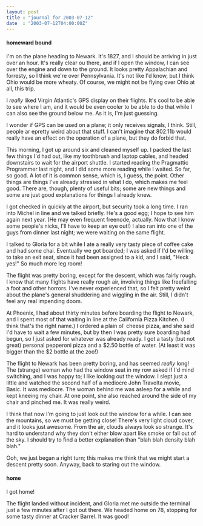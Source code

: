 ```yaml
---
layout: post
title : "journal for 2003-07-12"
date  : "2003-07-12T04:00:00Z"
---
```

<h4>homeward bound</h4>I'm on the plane heading to Newark.  It's 1827, and I should be arriving in just over an hour.  It's really clear ou there, and if I open the window, I can see over the engine and down to the ground.  It looks pretty Appalachian and forresty, so I think we're over Pennsylvania.  It's not like I'd know, but I think Ohio would be more wheaty.  Of course, we might not be flying over Ohio at all, this trip.

I <em>really</em> liked Virgin Atlantic's GPS display on their flights.  It's cool to be able to see where I am, and it would be even cooler to be able to do that while I can also see the ground below me.  As it is, I'm just guessing.

I wonder if GPS can be used on a plane; it only receives signals, I think. Still, people ar epretty weird about that stuff.  I can't imagine that 802.11b would really have an effect on the operation of a plane, but they do forbid that.

This morning, I got up around six and cleaned myself up.  I packed the last few things I'd had out, like my toothbrush and laptop cables, and headed downstairs to wait for the airport shuttle.  I started reading the Pragmattic Programmer last night, and I did some more reading while I waited.  So far, so good.  A lot of it is common sense, which is, I guess, the point.  Other things are things I've already stressed in what I do, which makes me feel good.  There are, though, plenty of useful bits; some are new things and some are just good explanations for things I already knew.

I got checked in quickly at the airport, but security took a long time.  I ran into Michel in line and we talked briefly.  He's a good egg; I hope to see him again next year.  (He may even frequent freenode, actually.  Now that I know some people's nicks, I'll have to keep an eye out!)  I also ran into one of the guys from dinner last night; we were waiting on the same flight.

I talked to Gloria for a bit while I ate a really very tasty piece of coffee cake and had some chai.  Eventually we got boarded; I was asked if I'd be willing to take an exit seat, since it had been assigned to a kid, and I said, "Heck yes!"  So much more leg room!

The flight was pretty boring, except for the descent, which was fairly rough. I know that many flights have really rough air, involving things like freefalling a foot and other horrors.  I've never experienced that, so I felt pretty weird about the plane's general shuddering and wiggling in the air. Still, I didn't feel any real impending doom.

At Phoenix, I had about thirty minutes before boarding the flight to Newark, and I spent most of that waiting in line at the California Pizza Kitchen.  (I think that's the right name.)  I ordered a plain ol' cheese pizza, and she said I'd have to wait a few minutes, but by then I was pretty sure boarding had begun, so I just asked for whatever was already ready.  I got a tasty (but not great) personal pepperoni pizza and a $2.50 bottle of water.  (At least it was bigger than the $2 bottle at the zoo!)

The flight to Newark has been pretty boring, and has seemed <em>really</em> long!  The (strange) woman who had the window seat in my row asked if I'd mind switching, and I was happy to; I like looking out the window.  I slept just a little and watched the second half of a mediocre John Travolta movie, Basic. It was mediocre.  The woman behind me was asleep for a while and kept kneeing my chair.  At one point, she also reached around the side of my chair and pinched me.  It was really weird.  

I think that now I'm going to just look out the window for a while.  I can see the mountains, so we must be getting close!  There's very light cloud cover, and it looks just awesome.  From the air, clouds always look so strange.  It's hard to understand why they don't either blow apart like smoke or fall out of the sky.  I should try to find a better explanation than "blah blah density blah blah."

Ooh, we just began a right turn;  this makes me think that we might start a descent pretty soon.  Anyway, back to staring out the window.<h4>home</h4>I got home!

The flight landed without incident, and Gloria met me outside the terminal just a few minutes after I got out there.  We headed home on 78, stopping for some tasty dinner at Cracker Barrel.  It was good!

